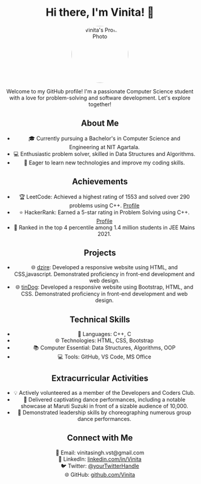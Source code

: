 
<h1 align="center">Hi there, I'm Vinita! 👋</h1>
<p align="center">
  <img src="https://www.cartoonbucket.com/wp-content/uploads/2015/05/Tom-Says-Have-A-Nice-Day-600x450.jpg" width="150" height="150" alt="Vinita's Profile Photo" style="border-radius: 50%;">
</p>

			

<p align="center">
  Welcome to my GitHub profile! I'm a passionate Computer Science student with a love for problem-solving and software development. Let's explore together!
</p>



<div align="center">
  <h2>About Me</h2>
  <ul>
    <li>🎓 Currently pursuing a Bachelor's in Computer Science and Engineering at NIT Agartala.</li>
    <li>💻 Enthusiastic problem solver, skilled in Data Structures and Algorithms.</li>
    <li>🚀 Eager to learn new technologies and improve my coding skills.</li>
  </ul>
</div>


<div align="center">
  <h2>Achievements</h2>
  <ul>
    <li>🏆 LeetCode: Achieved a highest rating of 1553 and solved over 290 problems using C++. <a href="https://leetcode.com/vinita/">Profile</a></li>
    <li>⭐ HackerRank: Earned a 5-star rating in Problem Solving using C++. <a href="https://www.hackerrank.com/vinita">Profile</a></li>
    <li>🥇 Ranked in the top 4 percentile among 1.4 million students in JEE Mains 2021.</li>
  </ul>
</div>


<div align="center">
  <h2>Projects</h2>
  <ul>
	  <li>🌐 <a href="Project Link">dzire</a>: Developed a responsive website using HTML, and CSS,javascript. Demonstrated proficiency in front-end development and web design.</li>
    <li>🌐 <a href="Project Link">tinDog</a>: Developed a responsive website using Bootstrap, HTML, and CSS. Demonstrated proficiency in front-end development and web design.</li>
  </ul>
</div>

<div align="center">
  <h2>Technical Skills</h2>
  <ul>
    <li>💬 Languages: C++, C</li>
    <li>🌐 Technologies: HTML, CSS, Bootstrap</li>
    <li>📚 Computer Essential: Data Structures, Algorithms, OOP</li>
    <li>💻 Tools: GitHub, VS Code, MS Office</li>
  </ul>
</div>

<div align="center">
  <h2>Extracurricular Activities</h2>
  <ul>
    <li>💡 Actively volunteered as a member of the Developers and Coders Club.</li>
    <li>💃 Delivered captivating dance performances, including a notable showcase at Maruti Suzuki in front of a sizable audience of 10,000.</li>
    <li>🎵 Demonstrated leadership skills by choreographing numerous group dance performances.</li>
  </ul>
</div>


<div align="center">
  <h2>Connect with Me</h2>
  <p>
    📧 Email: vinitasingh.vst@gmail.com<br>
    💼 LinkedIn: <a href="https://www.linkedin.com/in/Vinita/">linkedin.com/in/Vinita</a><br>
    🐦 Twitter: <a href="https://twitter.com/yourTwitterHandle">@yourTwitterHandle</a><br>
    🌐 GitHub: <a href="https://github.com/Vinita">github.com/Vinita</a>
  </p>
</div>
